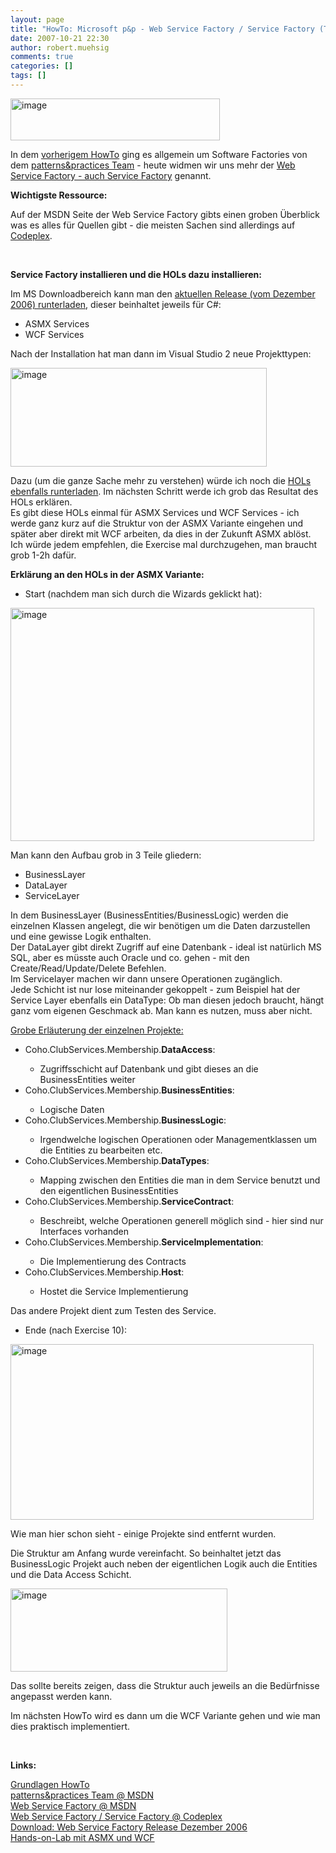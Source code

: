 ```yaml
---
layout: page
title: "HowTo: Microsoft p&p - Web Service Factory / Service Factory (Teil 1: Grundlagen & ASMX Variante)"
date: 2007-10-21 22:30
author: robert.muehsig
comments: true
categories: []
tags: []
---
```

<p><a href="{{BASE_PATH}}/assets/wp-images/image80.png" atomicselection="true"><img style="border-right: 0px; border-top: 0px; border-left: 0px; border-bottom: 0px" height="67" alt="image" src="{{BASE_PATH}}/assets/wp-images/image-thumb59.png" width="335" border="0"></a> </p> <p>In dem <a href="http://code-inside.de/blog/artikel/howto-microsoft-patterns-practices-software-factories-verstehen/">vorherigem HowTo</a> ging es allgemein um Software Factories von dem <a href="http://msdn2.microsoft.com/en-us/practices/default.aspx">patterns&amp;practices Team</a> - heute widmen wir uns mehr der <a href="http://msdn2.microsoft.com/en-us/library/aa480534.aspx">Web Service Factory - auch Service Factory</a> genannt.</p> <p><strong>Wichtigste Ressource:</strong></p> <p>Auf der MSDN Seite der Web Service Factory gibts einen groben Überblick was es alles für Quellen gibt - die meisten Sachen sind allerdings auf <a href="http://www.codeplex.com/servicefactory">Codeplex</a>.</p> <p>&nbsp;</p> <p><strong>Service Factory installieren und die HOLs dazu installieren:</strong></p> <p>Im MS Downloadbereich kann man den <a href="http://www.microsoft.com/downloads/details.aspx?familyid=db996113-6e92-4894-9b7e-0debb614d72f%20&amp;displaylang=en">aktuellen Release (vom Dezember 2006) runterladen</a>, dieser beinhaltet jeweils für C#:</p> <ul> <li>ASMX Services</li> <li>WCF Services </li></ul> <p>Nach der Installation hat man dann im Visual Studio 2 neue Projekttypen:</p> <p><a href="{{BASE_PATH}}/assets/wp-images/image81.png" atomicselection="true"><img style="border-right: 0px; border-top: 0px; border-left: 0px; border-bottom: 0px" height="158" alt="image" src="{{BASE_PATH}}/assets/wp-images/image-thumb60.png" width="410" border="0"></a> </p> <p>Dazu (um die ganze Sache mehr zu verstehen) würde ich noch die <a href="http://www.codeplex.com/servicefactory/Wiki/View.aspx?title=HandsOnLab&amp;referringTitle=Home">HOLs ebenfalls runterladen</a>. Im nächsten Schritt werde ich grob das Resultat des HOLs erklären.<br>Es gibt diese HOLs einmal für ASMX Services und WCF Services - ich werde ganz kurz auf die Struktur von der ASMX Variante eingehen und später aber direkt mit WCF arbeiten, da dies in der Zukunft ASMX ablöst. Ich würde jedem empfehlen, die Exercise mal durchzugehen, man braucht grob 1-2h dafür.</p> <p><strong>Erklärung an den HOLs in der ASMX Variante:</strong></p> <ul> <li>Start (nachdem man sich durch die Wizards geklickt hat):</li></ul> <p><u><a href="{{BASE_PATH}}/assets/wp-images/image82.png" atomicselection="true"><img style="border-right: 0px; border-top: 0px; border-left: 0px; border-bottom: 0px" height="373" alt="image" src="{{BASE_PATH}}/assets/wp-images/image-thumb61.png" width="486" border="0"></a> </u></p> <p>Man kann den Aufbau grob in 3 Teile gliedern: </p> <ul> <li>BusinessLayer </li> <li>DataLayer</li> <li>ServiceLayer</li></ul> <p>In dem BusinessLayer (BusinessEntities/BusinessLogic) werden die einzelnen Klassen angelegt, die wir benötigen um die Daten darzustellen und eine gewisse Logik enthalten.<br>Der DataLayer gibt direkt Zugriff auf eine Datenbank - ideal ist natürlich MS SQL, aber es müsste auch Oracle und co. gehen - mit den Create/Read/Update/Delete Befehlen.<br>Im Servicelayer machen wir dann unsere Operationen zugänglich.<br>Jede Schicht ist nur lose miteinander gekoppelt - zum Beispiel hat der Service Layer ebenfalls ein DataType: Ob man diesen jedoch braucht, hängt ganz vom eigenen Geschmack ab. Man kann es nutzen, muss aber nicht.</p> <p><u>Grobe Erläuterung der einzelnen Projekte:</u></p> <ul> <li>Coho.ClubServices.Membership.<strong>DataAccess</strong>: </li> <ul> <li>Zugriffsschicht auf Datenbank und gibt dieses an die BusinessEntities weiter</li></ul> <li>Coho.ClubServices.Membership.<strong>BusinessEntities</strong>: </li> <ul> <li>Logische Daten</li></ul> <li>Coho.ClubServices.Membership.<strong>BusinessLogic</strong>:</li> <ul> <li>Irgendwelche logischen Operationen oder Managementklassen um die Entities zu bearbeiten etc.</li></ul> <li>Coho.ClubServices.Membership.<strong>DataTypes</strong>:</li> <ul> <li>Mapping zwischen den Entities die man in dem Service benutzt und den eigentlichen BusinessEntities</li></ul> <li>Coho.ClubServices.Membership.<strong>ServiceContract</strong>:</li> <ul> <li>Beschreibt, welche Operationen generell möglich sind -&nbsp;hier sind nur Interfaces vorhanden</li></ul> <li>Coho.ClubServices.Membership.<strong>ServiceImplementation</strong>:</li> <ul> <li>Die Implementierung des Contracts</li></ul> <li>Coho.ClubServices.Membership.<strong>Host</strong>:</li> <ul> <li>Hostet die Service Implementierung</li></ul></ul> <p>Das andere Projekt dient zum Testen des Service.</p> <ul> <li>Ende (nach Exercise 10):</li></ul> <p><a href="{{BASE_PATH}}/assets/wp-images/image83.png" atomicselection="true"><img style="border-right: 0px; border-top: 0px; border-left: 0px; border-bottom: 0px" height="281" alt="image" src="{{BASE_PATH}}/assets/wp-images/image-thumb62.png" width="485" border="0"></a> </p> <p>Wie man hier schon sieht - einige Projekte sind entfernt wurden. </p> <p>Die Struktur am Anfang wurde vereinfacht. So beinhaltet jetzt das BusinessLogic Projekt auch neben der eigentlichen Logik auch die Entities und die Data Access Schicht.</p> <p><a href="{{BASE_PATH}}/assets/wp-images/image84.png" atomicselection="true"><img style="border-right: 0px; border-top: 0px; border-left: 0px; border-bottom: 0px" height="133" alt="image" src="{{BASE_PATH}}/assets/wp-images/image-thumb63.png" width="347" border="0"></a> </p> <p>Das sollte bereits zeigen, dass die Struktur auch jeweils an die Bedürfnisse angepasst werden kann.</p> <p>Im nächsten HowTo wird es dann um die WCF Variante gehen und wie man dies praktisch implementiert.</p> <p>&nbsp;</p> <p><strong>Links:</strong></p> <p><a href="http://code-inside.de/blog/artikel/howto-microsoft-patterns-practices-software-factories-verstehen/">Grundlagen HowTo</a><br><a href="http://msdn2.microsoft.com/en-us/practices/default.aspx">patterns&amp;practices Team @ MSDN</a><br><a href="http://msdn2.microsoft.com/en-us/library/aa480534.aspx">Web Service Factory @ MSDN</a><br><a href="http://www.codeplex.com/servicefactory">Web Service Factory / Service Factory @ Codeplex</a><br><a href="http://www.microsoft.com/downloads/details.aspx?familyid=db996113-6e92-4894-9b7e-0debb614d72f%20&amp;displaylang=en">Download: Web Service Factory Release Dezember 2006</a><br><a href="http://www.codeplex.com/servicefactory/Wiki/View.aspx?title=HandsOnLab&amp;referringTitle=Home">Hands-on-Lab mit ASMX und WCF</a></p>
